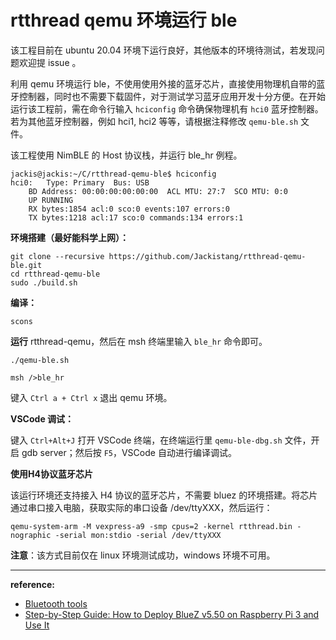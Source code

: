 # rtthread qemu 环境运行 ble

该工程目前在 ubuntu 20.04 环境下运行良好，其他版本的环境待测试，若发现问题欢迎提 issue 。

利用 qemu 环境运行 ble，不使用使用外接的蓝牙芯片，直接使用物理机自带的蓝牙控制器，同时也不需要下载固件，对于测试学习蓝牙应用开发十分方便。在开始运行该工程前，需在命令行输入 `hciconfig` 命令确保物理机有 `hci0` 蓝牙控制器。若为其他蓝牙控制器，例如 hci1, hci2 等等，请根据注释修改 `qemu-ble.sh` 文件。

该工程使用 NimBLE 的 Host 协议栈，并运行 ble_hr 例程。

```shell
jackis@jackis:~/C/rtthread-qemu-ble$ hciconfig
hci0:	Type: Primary  Bus: USB
	BD Address: 00:00:00:00:00:00  ACL MTU: 27:7  SCO MTU: 0:0
	UP RUNNING 
	RX bytes:1854 acl:0 sco:0 events:107 errors:0
	TX bytes:1218 acl:17 sco:0 commands:134 errors:1
```



**环境搭建（最好能科学上网）：**

```shell
git clone --recursive https://github.com/Jackistang/rtthread-qemu-ble.git
cd rtthread-qemu-ble
sudo ./build.sh
```

**编译：**

```shell
scons
```

**运行** rtthread-qemu，然后在 msh 终端里输入 `ble_hr` 命令即可。

```shell
./qemu-ble.sh

msh />ble_hr
```

键入 `Ctrl a + Ctrl x` 退出 qemu 环境。

**VSCode 调试：**

键入 `Ctrl+Alt+J` 打开 VSCode 终端，在终端运行里 `qemu-ble-dbg.sh` 文件，开启 gdb server；然后按 `F5`，VSCode 自动进行编译调试。

**使用H4协议蓝牙芯片**

该运行环境还支持接入 H4 协议的蓝牙芯片，不需要 bluez 的环境搭建。将芯片通过串口接入电脑，获取实际的串口设备 /dev/ttyXXX，然后运行：

```shell
qemu-system-arm -M vexpress-a9 -smp cpus=2 -kernel rtthread.bin -nographic -serial mon:stdio -serial /dev/ttyXXX
```

**注意**：该方式目前仅在 linux 环境测试成功，windows 环境不可用。

------

**reference:**

- [Bluetooth tools](https://docs.zephyrproject.org/latest/connectivity/bluetooth/bluetooth-tools.html)
- [Step-by-Step Guide: How to Deploy BlueZ v5.50 on Raspberry Pi 3 and Use It](https://www.bluetooth.com/bluetooth-resources/developer-study-guide-how-to-deploy-bluez-on-a-raspberry-pi-board-as-a-bluetooth-mesh-provisioner/)
